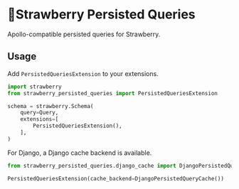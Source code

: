 # 🍓Strawberry Persisted Queries

Apollo-compatible persisted queries for Strawberry. 

## Usage

Add `PersistedQueriesExtension` to your extensions.

```python
import strawberry
from strawberry_persisted_queries import PersistedQueriesExtension

schema = strawberry.Schema(
    query=Query,
    extensions=[
        PersistedQueriesExtension(),
    ],
)
```

For Django, a Django cache backend is available.
```python
from strawberry_persisted_queries.django_cache import DjangoPersistedQueryCache

PersistedQueriesExtension(cache_backend=DjangoPersistedQueryCache())
```